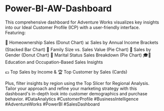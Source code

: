 # Power-BI-AW-Dashboard
This comprehensive dashboard for Adventure Works visualizes key insights into our Ideal Customer Profile (ICP) with a user-friendly interface. Featuring:

🍩 Homeownership Sales (Donut Chart)
📊 Sales by Annual Income Brackets (Stacked Bar Chart)
🎂 Family Size vs. Sales Value (Pie Chart)
👫 Sales by Gender (Donut Chart)
💍 Marital Status Sales Breakdown (Pie Chart)
🎓💼 Education and Occupation-Based Sales Insights

💵 Top Sales by Income & 🏆 Top Customer by Sales (Cards)

Plus, filter insights by region using the Top Slicer for Regional Analysis. Tailor your approach and refine your marketing strategy with this dashboard's in-depth look into customer demographics and purchase behavior. #DataAnalytics #CustomerProfile #BusinessIntelligence #AdventureWorks #PowerBI #SalesDashboard
